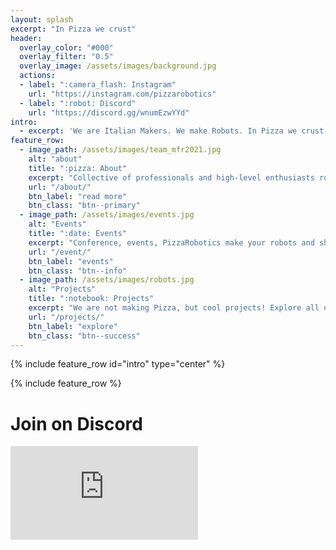 ```yaml
---
layout: splash
excerpt: "In Pizza we crust"
header:
  overlay_color: "#000"
  overlay_filter: "0.5"
  overlay_image: /assets/images/background.jpg
  actions:
  - label: ":camera_flash: Instagram"
    url: "https://instagram.com/pizzarobotics"
  - label: ":robot: Discord"
    url: "https://discord.gg/wnumEzwYYd"
intro: 
  - excerpt: 'We are Italian Makers. We make Robots. In Pizza we crust'
feature_row:
  - image_path: /assets/images/team_mfr2021.jpg
    alt: "about"
    title: ":pizza: About"
    excerpt: "Collective of professionals and high-level enthusiasts roboticist. Read more about our team and join in this community."
    url: "/about/"
    btn_label: "read more"
    btn_class: "btn--primary"
  - image_path: /assets/images/events.jpg
    alt: "Events"
    title: ":date: Events"
    excerpt: "Conference, events, PizzaRobotics make your robots and show in all events around the world. "
    url: "/event/"
    btn_label: "events"
    btn_class: "btn--info"
  - image_path: /assets/images/robots.jpg
    alt: "Projects"
    title: ":notebook: Projects"
    excerpt: "We are not making Pizza, but cool projects! Explore all our projects made from our community."
    url: "/projects/"
    btn_label: "explore"
    btn_class: "btn--success"
---
```


{% include feature_row id="intro" type="center" %}

{% include feature_row %}

<h1>Join on Discord</h1>

<div class="container">
<iframe class="responsive-iframe"  src="https://discord.com/widget?id=846753051402174494&theme=dark" allowtransparency="true" frameborder="0" sandbox="allow-popups allow-popups-to-escape-sandbox allow-same-origin allow-scripts"></iframe>
</div>